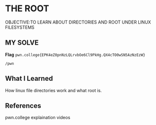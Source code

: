 # THE ROOT
OBJECTIVE:TO LEARN ABOUT DIRECTORIES AND ROOT UNDER LINUX FILESYSTEMS
## MY SOLVE
**Flag** `pwn.college{EPK4eZ0pnNzLQLrvbOe6Cl9PkHg.QX4cTO0wSN5AzNzEzW}`
```
/pwn
```
## What I Learned
How linux file directories work and what root is.
## References
pwn.college explaination videos

